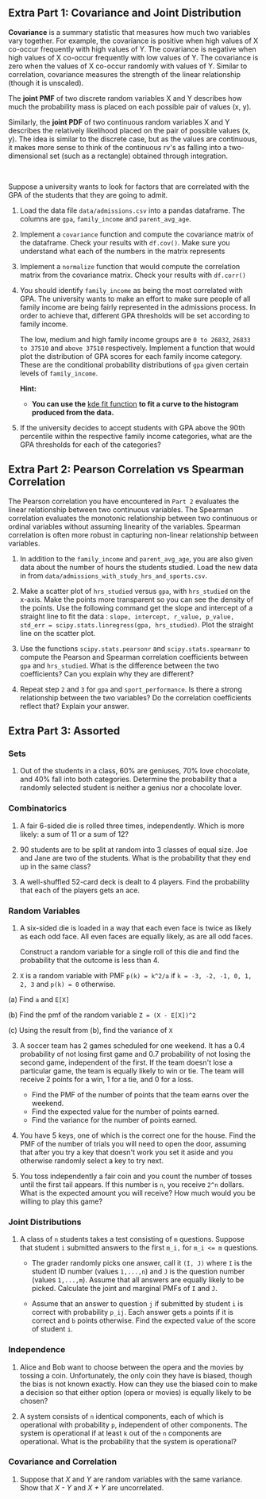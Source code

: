 ## Extra Part 1: Covariance and Joint Distribution

**Covariance** is a summary statistic that measures how much two variables vary together. For example,
the covariance is positive when high values of X co-occur frequently with high values of Y.
The covariance is negative when high values of X co-occur frequently with low values of Y.
The covariance is zero when the values of X co-occur randomly with values of Y.
Similar to correlation, covariance measures the strength of the linear relationship (though it is unscaled).

The **joint PMF** of two discrete random variables X and Y describes how much the probability mass is
placed on each possible pair of values (x, y).

Similarly, the **joint PDF** of two continuous random variables X and Y describes the relatively likelihood
placed on the pair of possible values (x, y).  The idea is similar to the discrete case, but as the values are
continuous, it makes more sense to think of the continuous rv's as falling into a two-dimensional set (such as a
rectangle) obtained through integration.

<br>

Suppose a university wants to look for factors that are correlated with the GPA of the students that they
are going to admit.

1. Load the data file `data/admissions.csv` into a pandas dataframe. The columns are `gpa`, `family_income`
   and `parent_avg_age`.

2. Implement a `covariance` function and compute the covariance matrix of the dataframe. Check your results
   with `df.cov()`. Make sure you understand what each of the numbers in the matrix represents

3. Implement a `normalize` function that would compute the correlation matrix from the covariance matrix.
   Check your results with `df.corr()`

4. You should identify `family_income` as being the most correlated with GPA. The university wants to make
   an effort to make sure people of all family income are being fairly represented in the admissions process.
   In order to achieve that, different GPA thresholds will be set according to family income.

   The low, medium and high family income groups are `0 to 26832`, `26833 to 37510` and `above 37510` respectively. 
   Implement a function that would plot the distribution of GPA scores for each family income category. These are the
   conditional probability distributions of `gpa` given certain levels of `family_income`.

   **Hint:**
   - **You can use the** [kde fit function](http://glowingpython.blogspot.com/2012/08/kernel-density-estimation-with-scipy.html)
     **to fit a curve to the histogram produced from the data.**

6. If the university decides to accept students with GPA above the 90th percentile within the respective family
   income categories, what are the GPA thresholds for each of the categories?

## Extra Part 2: Pearson Correlation vs Spearman Correlation

The Pearson correlation you have encountered in `Part 2` evaluates the linear relationship between two continuous
variables. The Spearman correlation evaluates the monotonic relationship between two continuous or ordinal variables
without assuming linearity of the variables. Spearman correlation is often more robust in capturing non-linear relationship
between variables.

1. In addition to the `family_income` and `parent_avg_age`, you are also given data about the number of hours the
   students studied. Load the new data in from `data/admissions_with_study_hrs_and_sports.csv`.

2. Make a scatter plot of `hrs_studied` versus `gpa`, with `hrs_studied` on the x-axis. 
   Make the points more transparent so you can see the density of the points. Use the following command get the slope 
   and intercept of a straight line to fit the data : 
   `slope, intercept, r_value, p_value, std_err = scipy.stats.linregress(gpa, hrs_studied)`. 
   Plot the straight line on the scatter plot.

3. Use the functions `scipy.stats.pearsonr` and `scipy.stats.spearmanr` to compute the Pearson and Spearman correlation
   coefficients between `gpa` and `hrs_studied`. What is the difference between the two coefficients?
   Can you explain why they are different?

4. Repeat step `2` and `3` for `gpa` and `sport_performance`. Is there a strong relationship between the two variables?
   Do the correlation coefficients reflect that? Explain your answer.

## Extra Part 3: Assorted

### Sets

1. Out of the students in a class, 60% are geniuses, 70% love chocolate,
   and 40% fall into both categories. Determine the probability that a
   randomly selected student is neither a genius nor a chocolate lover.

### Combinatorics

1. A fair 6-sided die is rolled three times, independently. Which is more likely: a
   sum of 11 or a sum of 12?

2. 90 students are to be split at random into 3 classes of equal size. Joe and Jane are
   two of the students. What is the probability that they end up in the same
   class?

3. A well-shuffled 52-card deck is dealt to 4 players. Find the probability that
   each of the players gets an ace.

### Random Variables

1. A six-sided die is loaded in a way that each even face is twice as likely as
   each odd face. All even faces are equally likely, as are all odd faces.

   Construct a random variable for a single roll of this die and find the
   probability that the outcome is less than 4.

2. `X` is a random variable with PMF `p(k) = k^2/a` if `k = -3, -2, -1, 0, 1, 2, 3`
and `p(k) = 0` otherwise.

  (a) Find `a` and `E[X]`

  (b) Find the pmf of the random variable `Z = (X - E[X])^2`

  (c) Using the result from (b), find the variance of `X`

3. A soccer team has 2 games scheduled for one weekend. It has a 0.4 probability
   of not losing first game and 0.7 probability of not losing the second
   game, independent of the first. If the team doesn't lose a particular game, the
   team is equally likely to win or tie. The team will receive 2 points for a win,
   1 for a tie, and 0 for a loss.
   - Find the PMF of the number of points that the team earns over the
     weekend.
   - Find the expected value for the number of points earned.
   - Find the variance for the number of points earned.

4. You have 5 keys, one of which is the correct one for the house. Find the PMF
   of the number of trials you will need to open the door, assuming that after
   you try a key that doesn't work you set it aside and you otherwise randomly
   select a key to try next.


5. You toss independently a fair coin and you count the number of tosses until
   the first tail appears. If this number is `n`, you receive `2^n` dollars.
   What is the expected amount you will receive? How much would you be willing
   to play this game?

### Joint Distributions

1. A class of `n` students takes a test consisting of `m` questions. Suppose that
   student `i` submitted answers to the first `m_i,` for `m_i <= m` questions.
   - The grader randomly picks one answer, call it `(I, J)` where `I` is the student
     ID number (values `1,...,n`) and `J` is the question number (values `1,...,m`).
     Assume that all answers are equally likely to be picked. Calculate the joint
     and marginal PMFs of `I` and `J`.

   - Assume that an answer to question `j` if submitted by student `i` is correct
     with probability `p_ij`. Each answer gets `a` points if it is correct and `b`
     points otherwise. Find the expected value of the score of student `i`.

### Independence

1. Alice and Bob want to choose between the opera and the movies by tossing a
   coin. Unfortunately, the only coin they have is biased, though the bias is
   not known exactly. How can they use the biased coin to make a decision so
   that either option (opera or movies) is equally likely to be chosen?

2. A system consists of `n` identical components, each of which is operational
   with probability `p`, independent of other components. The system is
   operational if at least `k` out of the `n` components are operational. What is
   the probability that the system is operational?

### Covariance and Correlation

1. Suppose that *X* and *Y* are random variables with the same variance. Show
   that *X - Y* and *X + Y* are uncorrelated.
